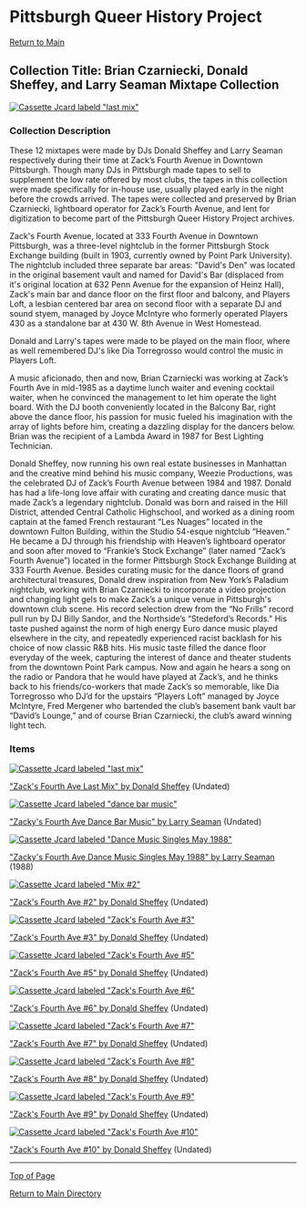 # Pittsburgh Queer History Project

[Return to Main](https://github.com/happle-happle/pqhp-digital-archive/tree/main)

## Collection Title: Brian Czarniecki, Donald Sheffey, and Larry Seaman Mixtape Collection

[![Cassette Jcard labeld "last mix"](/collections/BC-DS-LS-Collection/image-files/lastmixthumb.png)](https://github.com/happle-happle/pqhp-digital-archive/blob/main/collections/BC-DS-LS-Collection/BC-DS-LS-Description.md)

### Collection Description
These 12 mixtapes were made by DJs Donald Sheffey and Larry Seaman respectively during their time at Zack’s Fourth Avenue in Downtown Pittsburgh. Though many DJs in Pittsburgh made tapes to sell to supplement the low rate offered by most clubs, the tapes in this collection were made specifically for in-house use, usually played early in the night before the crowds arrived. The tapes were collected and preserved by Brian Czarniecki, lightboard operator for Zack’s Fourth Avenue, and lent for digitization to become part of the Pittsburgh Queer History Project archives.

Zack's Fourth Avenue, located at 333 Fourth Avenue in Downtown Pittsburgh, was a three-level nightclub in the former Pittsburgh Stock Exchange building (built in 1903, currently owned by Point Park University). The nightclub included three separate bar areas: "David's Den" was located in the original basement vault and named for David's Bar (displaced from it's original location at 632 Penn Avenue for the expansion of Heinz Hall), Zack's main bar and dance floor on the first floor and balcony, and Players Loft, a lesbian centered bar area on second floor with a separate DJ and sound styem, managed by Joyce McIntyre who formerly operated Players 430 as a standalone bar at 430 W. 8th Avenue in West Homestead. 

Donald and Larry's tapes were made to be played on the main floor, where as well remembered DJ's like Dia Torregrosso would control the music in Players Loft. 

A music aficionado, then and now, Brian Czarniecki was working at Zack’s Fourth Ave in mid-1985 as a daytime lunch waiter and evening cocktail waiter, when he convinced the management to let him operate the light board. With the DJ booth conveniently located in the Balcony Bar, right above the dance floor, his passion for music fueled his imagination with the array of lights before him, creating a dazzling display for the dancers below. Brian was the recipient of a Lambda Award in 1987 for Best Lighting Technician.

Donald Sheffey, now running his own real estate businesses in Manhattan and the creative mind behind his music company, Weezie Productions, was the celebrated DJ of Zack’s Fourth Avenue between 1984 and 1987. Donald has had a life-long love affair with curating and creating dance music that made Zack’s a legendary nightclub. Donald was born and raised in the Hill District, attended Central Catholic Highschool, and worked as a dining room captain at the famed French restaurant “Les Nuages” located in the downtown Fulton Building, within the Studio 54-esque nightclub “Heaven.” He became a DJ through his friendship with Heaven’s lightboard operator and soon after moved to “Frankie’s Stock Exchange” (later named “Zack’s Fourth Avenue”) located in the former Pittsburgh Stock Exchange Building at 333 Fourth Avenue. Besides curating music for the dance floors of grand architectural treasures, Donald drew inspiration from New York’s Paladium nightclub, working with Brian Czarniecki to incorporate a video projection and changing light gels to make Zack’s a unique venue in Pittsburgh's downtown club scene. His record selection drew from the “No Frills” record pull run by DJ Billy Sandor, and the Northside’s “Stedeford’s Records." His taste pushed against the norm of high energy Euro dance music played elsewhere in the city, and repeatedly experienced racist backlash for his choice of now classic R&B hits. His music taste filled the dance floor everyday of the week, capturing the interest of dance and theater students from the downtown Point Park campus. Now and again he hears a song on the radio or Pandora that he would have played at Zack’s, and he thinks back to his friends/co-workers that made Zack’s so memorable, like Dia Torregrosso who DJ’d for the upstairs “Players Loft” managed by Joyce McIntyre, Fred Mergener who bartended the club’s basement bank vault bar “David’s Lounge,” and of course Brian Czarniecki, the club’s award winning light tech.

### Items

[![Cassette Jcard labeled "last mix"](/collections/BC-DS-LS-Collection/image-files/lastmixthumb.png)](https://www.mixcloud.com/pqhp/last-mix-donald-sheffey/)

["Zack's Fourth Ave Last Mix" by Donald Sheffey](https://www.mixcloud.com/pqhp/last-mix-donald-sheffey)
(Undated)

[![Cassette Jcard labeled "dance bar music"](/collections/BC-DS-LS-Collection/image-files/dancebarmusicthumb.png)](https://www.mixcloud.com/pqhp/zacks-4th-avenue-dance-bar-music-mix-by-larry-seaman)

["Zacky's Fourth Ave Dance Bar Music" by Larry Seaman](https://www.mixcloud.com/pqhp/zacks-4th-avenue-dance-bar-music-mix-by-larry-seaman/)
(Undated)

[![Cassette Jcard labeled "Dance Music Singles May 1988"](/collections/BC-DS-LS-Collection/image-files/may1988singlesthumb.png)](https://www.mixcloud.com/pqhp/zacks-4th-avenue-dance-singles-may-1988-mix-by-larry-seaman)

["Zacky's Fourth Ave Dance Music Singles May 1988" by Larry Seaman](https://www.mixcloud.com/pqhp/zacks-4th-avenue-dance-singles-may-1988-mix-by-larry-seaman)
(1988)

[![Cassette Jcard labeled "Mix #2"](/collections/BC-DS-LS-Collection/image-files/mix2thumb.png)](https://www.mixcloud.com/pqhp/zacks-4-avenue-2-donald-sheffey-mix)

["Zack's Fourth Ave #2" by Donald Sheffey](https://www.mixcloud.com/pqhp/zacks-4-avenue-2-donald-sheffey-mix)
(Undated)

[![Cassette Jcard labeled "Zack's Fourth Ave #3"](/collections/BC-DS-LS-Collection/image-files/mix3thumb.png)](https://www.mixcloud.com/pqhp/zacks-4th-avenue-3-donald-sheffey-mix)

["Zack's Fourth Ave #3" by Donald Sheffey](https://www.mixcloud.com/pqhp/zacks-4th-avenue-3-donald-sheffey-mix)
(Undated)

[![Cassette Jcard labeled "Zack's Fourth Ave #5"](/collections/BC-DS-LS-Collection/image-files/mix5thumb.png)](https://www.mixcloud.com/pqhp/zacks-4th-avenue-10-donald-sheffey-mix)

["Zack's Fourth Ave #5" by Donald Sheffey](https://www.mixcloud.com/pqhp/zacks-4th-avenue-10-donald-sheffey-mix)
(Undated)

[![Cassette Jcard labeled "Zack's Fourth Ave #6"](/collections/BC-DS-LS-Collection/image-files/mix6thumb.png)](https://www.mixcloud.com/pqhp/zacks-4th-avenue-6-donald-sheffey-mix)

["Zack's Fourth Ave #6" by Donald Sheffey](https://www.mixcloud.com/pqhp/zacks-4th-avenue-6-donald-sheffey-mix)
(Undated)

[![Cassette Jcard labeled "Zack's Fourth Ave #7"](/collections/BC-DS-LS-Collection/image-files/mix7thumb.png)](https://www.mixcloud.com/pqhp/zacks-4th-ave-7-donald-sheffey-mix)

["Zack's Fourth Ave #7" by Donald Sheffey](https://www.mixcloud.com/pqhp/zacks-4th-ave-7-donald-sheffey-mix)
(Undated)

[![Cassette Jcard labeled "Zack's Fourth Ave #8"](/collections/BC-DS-LS-Collection/image-files/mix8thumb.png)](https://www.mixcloud.com/pqhp/zacks-4th-avenue-8-donald-sheffey-mix)

["Zack's Fourth Ave #8" by Donald Sheffey](https://www.mixcloud.com/pqhp/zacks-4th-avenue-8-donald-sheffey-mix)
(Undated)

[![Cassette Jcard labeled "Zack's Fourth Ave #9"](/collections/BC-DS-LS-Collection/image-files/mix9thumb.jpg)](https://www.mixcloud.com/pqhp/zacks-4th-avenue-9-donald-sheffey-mix/)

["Zack's Fourth Ave #9" by Donald Sheffey](https://www.mixcloud.com/pqhp/zacks-4th-avenue-9-donald-sheffey-mix)
(Undated)

[![Cassette Jcard labeled "Zack's Fourth Ave #10"](/collections/BC-DS-LS-Collection/image-files/mix10thumb.png)](https://www.mixcloud.com/pqhp/zacks-4th-avenue-10b-donald-sheffey-mix)

["Zack's Fourth Ave #10" by Donald Sheffey](https://www.mixcloud.com/pqhp/zacks-4th-avenue-10b-donald-sheffey-mix)
(Undated)

---

[Top of Page](#pittsburgh-queer-history-project)

[Return to Main Directory](https://github.com/happle-happle/pqhp-digital-archive/tree/main)
